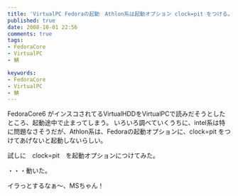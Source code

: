 ```yaml
---
title: 'VirtualPC Fedoraの起動　Athlon系は起動オプション clock=pit をつける。'
published: true
date: 2008-10-01 22:56
comments: true
tags:
- FedoraCore
- VirtualPC
- 鯖

keywords:
- FedoraCore
- VirtualPC
- 鯖
---
```

FedoraCore6 がインスコされてるVirtualHDDをVirtualPCで読みだそうとしたところ、起動途中で止まってしまう。
いろいろ調べていくうちに、intel系は特に問題なさそうだが、Athlon系は、Fedoraの起動オプションに、clock=pit をつけてあげないと起動しないらしい。

試しに　clock=pit　を起動オプションにつけてみた。

・・・動いた。

イラっとするなぁ～、MSちゃん！